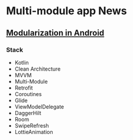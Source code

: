 # Multi-module app News

## [Modularization in Android](https://www.youtube.com/playlist?list=PLNZzxlVDOLVwnX8H1kjmEqcx863KcAaFf)

### Stack
 * Kotlin
 * Clean Architecture
 * MVVM
 * Multi-Module
 * Retrofit
 * Coroutines
 * Glide
 * ViewModelDelegate
 * DaggerHilt
 * Room
 * SwipeRefresh
 * LottieAnimation
